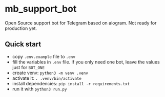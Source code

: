 
# mb_support_bot

Open Source support bot for Telegram based on aiogram. Not ready for production yet.

## Quick start

- copy `.env.example` file to `.env`
- fill the variables in `.env` file. If you only need one bot, leave the values just for `BOT_ONE`
- create venv: `python3 -m venv .venv`
- activate it: `. .venv/bin/activate`
- install dependencies: `pip install -r requirements.txt`
- run it with `python3 run.py`
